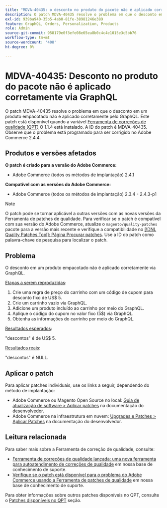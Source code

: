 ```yaml
---
title: "MDVA-40435: o desconto no produto do pacote não é aplicado corretamente por meio do GraphQL"
description: O patch MDVA-40435 resolve o problema em que o desconto em um produto empacotado não é aplicado corretamente pelo GraphQL. Este patch está disponível quando a [Ferramenta de correções de qualidade (QPT)](/help/announcements/adobe-commerce-announcements/magento-quality-patches-released-new-tool-to-self-serve-quality-patches.md) 1.1.4 está instalada. A ID do patch é MDVA-40435. Observe que o problema está programado para ser corrigido no Adobe Commerce 2.4.4.
exl-id: 939ba940-35b5-4ab0-81fe-38981246e389
feature: GraphQL, Orders, Personalization, Products
role: Admin
source-git-commit: 958179e0f3efe08e65ea8b0c4c4e1015e3c5bb76
workflow-type: tm+mt
source-wordcount: '408'
ht-degree: 0%

---
```


# MDVA-40435: Desconto no produto do pacote não é aplicado corretamente via GraphQL

O patch MDVA-40435 resolve o problema em que o desconto em um produto empacotado não é aplicado corretamente pelo GraphQL. Este patch está disponível quando a variável [Ferramenta de correções de qualidade (QPT)](/help/announcements/adobe-commerce-announcements/magento-quality-patches-released-new-tool-to-self-serve-quality-patches.md) O 1.1.4 está instalado. A ID do patch é MDVA-40435. Observe que o problema está programado para ser corrigido no Adobe Commerce 2.4.4.

## Produtos e versões afetados

**O patch é criado para a versão do Adobe Commerce:**

* Adobe Commerce (todos os métodos de implantação) 2.4.1

**Compatível com as versões do Adobe Commerce:**

* Adobe Commerce (todos os métodos de implantação) 2.3.4 - 2.4.3-p1

>[!NOTE]
>
>O patch pode se tornar aplicável a outras versões com as novas versões da Ferramenta de patches de qualidade. Para verificar se o patch é compatível com sua versão do Adobe Commerce, atualize o `magento/quality-patches` pacote para a versão mais recente e verifique a compatibilidade no [[!DNL Quality Patches Tool]: Página Procurar patches](https://devdocs.magento.com/quality-patches/tool.html#patch-grid). Use a ID do patch como palavra-chave de pesquisa para localizar o patch.

## Problema

O desconto em um produto empacotado não é aplicado corretamente via GraphQL.

<u>Etapas a serem reproduzidas</u>:

1. Crie uma regra de preço do carrinho com um código de cupom para desconto fixo de US$ 5.
1. Crie um carrinho vazio via GraphQL.
1. Adicione um produto incluído ao carrinho por meio do GraphQL.
1. Aplique o código do cupom no valor fixo (5$) via GraphQL.
1. Obtenha as informações do carrinho por meio do GraphQL.

<u>Resultados esperados</u>:

&quot;descontos&quot; é de US$ 5.

<u>Resultados reais</u>:

&quot;descontos&quot; é NULL.

## Aplicar o patch

Para aplicar patches individuais, use os links a seguir, dependendo do método de implantação:

* Adobe Commerce ou Magento Open Source no local: [Guia de atualização de software > Aplicar patches](https://devdocs.magento.com/guides/v2.4/comp-mgr/patching/mqp.html) na documentação do desenvolvedor.
* Adobe Commerce na infraestrutura em nuvem: [Upgrades e Patches > Aplicar Patches](https://devdocs.magento.com/cloud/project/project-patch.html) na documentação do desenvolvedor.

## Leitura relacionada

Para saber mais sobre a Ferramenta de correção de qualidade, consulte:

* [Ferramenta de correções de qualidade lançada: uma nova ferramenta para autoatendimento de correções de qualidade](/help/announcements/adobe-commerce-announcements/magento-quality-patches-released-new-tool-to-self-serve-quality-patches.md) em nossa base de conhecimento de suporte.
* [Verifique se o patch está disponível para o problema do Adobe Commerce usando a Ferramenta de patches de qualidade](/help/support-tools/patches-available-in-qpt-tool/check-patch-for-magento-issue-with-magento-quality-patches.md) em nossa base de conhecimento de suporte.

Para obter informações sobre outros patches disponíveis no QPT, consulte o [Patches disponíveis no QPT](https://support.magento.com/hc/en-us/sections/360010506631-Patches-available-in-MQP-tool-) seção.
